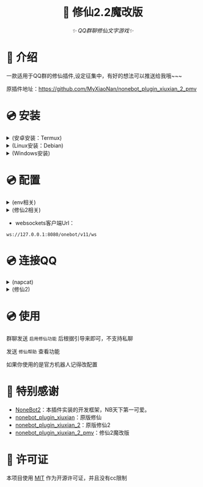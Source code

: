 <div align="center">
  <br>
</div>

<div align="center">

# 🎉 修仙2.2魔改版

_✨ QQ群聊修仙文字游戏✨_

<p align="center">
</p>
</div>

# 📖 介绍

一款适用于QQ群的修仙插件,设定征集中，有好的想法可以推送给我哦~~~

原插件地址：https://github.com/MyXiaoNan/nonebot_plugin_xiuxian_2_pmv


# 💿 安装

<details>
<summary>(安卓安装：Termux)</summary>

安装Termux
- [ZeroTermux](https://github.com/hanxinhao000/ZeroTermux/releases)
- [Termux](https://github.com/termux/termux-app/releases)

安装napcat
```
curl -o napcat.termux.sh https://nclatest.znin.net/NapNeko/NapCat-Installer/main/script/install.termux.sh && bash napcat.termux.sh
```
进入容器
```
proot-distro login napcat
```
剩下看Linux安装，不需要安装napcat

> 下次启动要先进入容器: proot-distro login napcat

查看修仙2 [B站安装教程](https://m.bilibili.com/video/BV1ZuesekEYy)

 </details>

<details>
<summary>(Linux安装：Debian)</summary>

安装Python
```
apt update && apt upgrade -y && \
apt install screen curl wget git python3 python3-pip python3-venv -y
```
安装napcat
```
curl -o napcat.sh https://nclatest.znin.net/NapNeko/NapCat-Installer/main/script/install.sh && sudo bash napcat.sh
```
安装nb-cli
```
cd ~
python3 -m venv myenv
source ~/myenv/bin/activate
pip install nb-cli
```
克隆项目
```
git clone --depth=1 -b main https://github.com/liyw0205/nonebot_plugin_xiuxian_2_pmv.git
```
nb安装插件
```
cd ~
source ~/myenv/bin/activate #进入虚拟环境
nb #打开nb命令行
```
- 选择 Create a NoneBot project.（创建项目）
- 选择 simple
- 输入项目名 xiu2
选择适配器
```
OneBot V11 (OneBot V11 协议)
```
选择驱动器
```
FastAPI (FastAPI 驱动器)
HTTPX (HTTPX 驱动器)
websockets (websockets 驱动器)
AIOHTTP (AIOHTTP 驱动器)
```
- 选择 In a "src" folder（在src文件夹里）
确定安装虚拟环境和依赖
```
Create virtual environment? (Y/n) y
Install dependencies now? (Y/n) y
```
选择 echo（默认安装插件）


- 移动项目
```
mv ~/nonebot_plugin_xiuxian_2_pmv/nonebot_plugin_xiuxian_2 ~/xiu2/src/plugins
mv  ~/nonebot_plugin_xiuxian_2_pmv/data ~/xiu2
mv  ~/nonebot_plugin_xiuxian_2_pmv/requirements.txt ~/xiu2
```
- 下载字体和卡图包
```
curl -L -o ~/xiuxian.zip https://github.com/liyw0205/nonebot_plugin_xiuxian_2_pmv_file/releases/download/v0/xiuxian.zip
```
- 解压字体和卡图包
```
unzip ~/xiuxian.zip -d /root/xiu2/data/xiuxian
```
安装修仙2依赖
```
cd ~/xiu2
source ~/xiu2/.venv/bin/activate
pip install -r requirements.txt
```
修改nb配置
```
echo 'LOG_LEVEL=INFO # 日志等级INFO就行

SUPERUSERS = [""] # 野生bot填自己QQ号(不是机器人的QQ)，官方bot下的用户id自行获取，填的不对的话会出现指令无响应的情况

COMMAND_START = [""] # 指令前缀，默认空
NICKNAME = [""] # 机器人昵称

DEBUG = False
HOST = 127.0.0.1
PORT = 8080 # 反代的8080端口，有需要自己改' > ~/xiu2/.env.dev
```
启动修仙2
```
source ~/myenv/bin/activate
cd ~/xiu2
nb run --reload
```

查看修仙2 [B站安装教程](https://m.bilibili.com/video/BV1ZuesekEYy)

 </details>
 
<details>
<summary>(Windows安装)</summary>

安装Python
```
https://www.python.org/ftp/python/3.11.0/python-3.11.0-amd64.exe
```
安装napcat
```
https://napneko.github.io/guide/napcat
```
安装nb-cli
- 在C/D盘根目录新建文件夹然后打开cmd
```
python -m venv myenv
myenv/bin/activate
pip install nb-cli
```
下载最新的project.tar.gz
```
https://github.com/liyw0205/nonebot_plugin_xiuxian_2_pmv/releases/latest
```
nb安装插件
```
cd C:\nb #进入nb文件夹
myenv/bin/activate #进入虚拟环境
nb #打开nb命令行
```
- 选择 Create a NoneBot project.（创建项目）
- 选择 simple
- 输入项目名 xiu2
选择适配器
```
OneBot V11 (OneBot V11 协议)
```
选择驱动器
```
FastAPI (FastAPI 驱动器)
HTTPX (HTTPX 驱动器)
websockets (websockets 驱动器)
AIOHTTP (AIOHTTP 驱动器)
```
- 选择 In a "src" folder（在src文件夹里）
确定安装虚拟环境和依赖
```
Create virtual environment? (Y/n) y
Install dependencies now? (Y/n) y
```
选择 echo（默认安装插件）


- 解压project.tar.gz
```
移动nonebot_plugin_xiuxian_2 
到xiu2/src/plugins

移动data 
到xiu2

移动requirements.txt 
到xiu2
```
- 下载字体和卡图包
```
https://github.com/liyw0205/nonebot_plugin_xiuxian_2_pmv_file/releases/download/v0/xiuxian.zip
```
- 解压字体和卡图包
```
移动到xiu2/data/xiuxian
```
安装修仙2依赖
```
cd xiu2
.venv/bin/activate
pip install -r requirements.txt
```
修改nb配置
```
echo 'LOG_LEVEL=INFO # 日志等级INFO就行

SUPERUSERS = [""] # 野生bot填自己QQ号(不是机器人的QQ)，官方bot下的用户id自行获取，填的不对的话会出现指令无响应的情况

COMMAND_START = [""] # 指令前缀，默认空
NICKNAME = [""] # 机器人昵称

DEBUG = False
HOST = 127.0.0.1
PORT = 8080 # 反代的8080端口，有需要自己改' > xiu2/.env.dev
```
启动修仙2
- 新建文件，改后缀`.bat`
```
call myenv/bin/activate
cd xiu2
nb run --reload
```

查看修仙2 [B站安装教程](https://m.bilibili.com/video/BV1ZuesekEYy)

 </details>
 
# 💿 配置

<details>
<summary>(env相关)</summary>

- 在.env.dev文件中设置超管与机器人昵称

```
LOG_LEVEL=INFO # 日志等级INFO就行

SUPERUSERS = [""] # 野生bot填自己QQ号(不是机器人的QQ)，官方bot下的用户id自行获取，填的不对的话会出现指令无响应的情况

COMMAND_START = [""] # 指令前缀，默认空
NICKNAME = [""] # 机器人昵称

DEBUG = False
HOST = 127.0.0.1
PORT = 8080 # 反代的8080端口，有需要自己改
```

- env文件配置

```
ENVIRONMENT=dev
DRIVER=~fastapi+~websockets+~httpx # 这里用的是反代+http正向调试
```

 </details>
 
<details>
<summary>(修仙2相关)</summary>

- 在xiuxian_config.py中配置好各种选项,官方bot仅试过使用 [Gensokyo](https://github.com/Hoshinonyaruko/Gensokyo) 正常运行，野生机器人推荐使用[NapCat](https://github.com/NapNeko/NapCatQQ)，[LLOneBot](https://github.com/LLOneBot/LLOneBot) ,[Lagrange](https://github.com/LagrangeDev/Lagrange.Core) 等

```
一般来说，只需要关注下面几项：
self.merge_forward_send = False # 消息转发类型,True是合并转发，False是长图发送，建议长图  
self.img_compression_limit = 80 # 图片压缩率，0为不压缩，最高100
self.img_type = "webp" # 图片类型，webp或者jpeg，如果机器人的图片消息不显示请使用jpeg
self.img_send_type = "io" # 图片发送类型,默认io,官方bot建议base64
self.put_bot = []  # 接收消息qq,主qq,框架将只处理此qq的消息，不配置将默认设置第一个链接的qq为主qq
self.main_bo = []  # 负责发送消息的qq,调用lay_out.py 下range_bot函数的情况下需要填写
self.shield_group = []  # 屏蔽的群聊
self.layout_bot_dict = {{}}  # QQ所负责的群聊{{群 :bot}}   其中 bot类型 []或str
示例：
{
    "群123群号" : "对应发送消息的qq号"
    "群456群号" ： ["对应发送消息的qq号1","对应发送消息的qq号2"]
}
当后面qq号为一个字符串时为一对一，为列表时为多对一
```

```py
self.put_bot = [] 
self.main_bo = []
self.shield_group = []
self.layout_bot_dict = {{}}
```
参数：

- `self.put_bot：`
- 默认为空
- 接收消息QQ，主QQ，插件将只处理此QQ的消息，不配置将默认设置第一个链接的QQ为主QQ

- `self.main_bo：`
- 默认为空
- 负责发送消息的QQ，调用 lay_out.py 下 range_bot函数 的情况下需要填写

- `self.shield_group：`
- 默认为空
- 参数：群号
- 屏蔽的群聊

- `self.layout_bot_dict：`
- 默认为空
- 参数：{群 :bot}。其中 bot 类型为列表或字符串
- QQ所负责的群聊
- 例子：

```py
    self.layout_bot_dict = {{
        "111": "xxx",               # 由QQ号为xxx的机器人单独负责111群聊
        "222": ["yyy", "zzz"]       # 由QQ号为yyy和zzz的机器人同时负责222群聊
    }}

```

 </details>
 
- websockets客户端Url：
```
ws://127.0.0.1:8080/onebot/v11/ws
```

# 💿 连接QQ

<details>
<summary>(napcat)</summary>

后台启动QQ
```
screen -dmS napcat bash -c 'xvfb-run -a qq --no-sandbox'
```
进入QQ
```
screen -r napcat
```
退出screen
```
ctrl + a + d
```
关闭QQ
```
screen -S napcat -X quit
```
- napcat WEBUI
```
http://IP:6099
```
- 默认token:
```
napcat
```
进入WEBUI，登录QQ

网络配置 > 新建 > websockets客户端

打开【启用】名称随意

- 默认修仙url
```
ws://127.0.0.1:8080/onebot/v11/ws
```
- 保存

 </details>

<details>
<summary>(修仙2)</summary>

- Termux 进入容器
```
proot-distro login napcat
```
启动修仙2
```
screen -dmS xiu2 bash -c 'source ~/myenv/bin/activate && cd ~/xiu2 && nb run'
```
进入修仙2
```
screen -r xiu2
```
退出screen
```
ctrl + a + d
```
关闭修仙2
```
screen -S xiu2 -X quit
```

 </details>
 
# 💿 使用

群聊发送 `启用修仙功能` 后根据引导来即可，不支持私聊

发送 `修仙帮助` 查看功能

如果你使用的是官方机器人记得改配置

# 🎉 特别感谢

- [NoneBot2](https://github.com/nonebot/nonebot2)：本插件实装的开发框架，NB天下第一可爱。
- [nonebot_plugin_xiuxian](https://github.com/s52047qwas/nonebot_plugin_xiuxian)：原版修仙
- [nonebot_plugin_xiuxian_2](https://github.com/QingMuCat/nonebot_plugin_xiuxian_2)：原版修仙2
- [nonebot_plugin_xiuxian_2_pmv](https://github.com/MyXiaoNan/nonebot_plugin_xiuxian_2_pmv)：修仙2魔改版

# 🎉 许可证

本项目使用 [MIT](https://choosealicense.com/licenses/mit/) 作为开源许可证，并且没有cc限制

